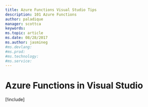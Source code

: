 ```yaml
---
title: Azure Functions Visual Studio Tips
description: 101 Azure Functions
author: paladique
manager: scottca
keywords: 
ms.topic: article
ms.date: 08/28/2017
ms.author: jasmineg
#ms.devlang: 
#ms.prod:
#ms.technology:
#ms.service:
---
```


# Azure Functions in Visual Studio

[!include[](visual-studio/function-tools-visual-studio.md)]
